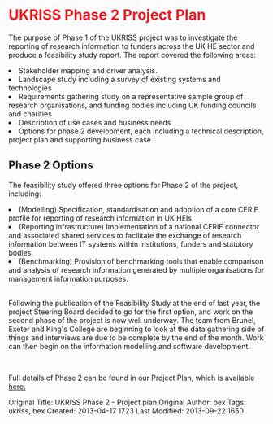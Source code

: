 <h1 style="color: #ED1C24;padding bottom: 10px">UKRISS Phase 2 Project Plan</h1>
<p> The purpose of Phase 1 of the UKRISS project was to investigate the reporting of research information to funders across the UK HE sector and produce a feasibility study report. The report covered the following areas:</p>
<li>Stakeholder mapping and driver analysis.</li>
<li>Landscape study including a survey of existing systems and technologies</l>
<li>Requirements gathering study on a representative sample group of research organisations, and funding bodies including UK funding councils and charities</li>
<li>Description of use cases and business needs</li>
<li>Options for phase 2 development, each including a technical description, project plan and supporting business case.</li>
<h2>Phase 2 Options</h2>
<p>The feasibility study offered three options for Phase 2 of the project, including:</p>
<li>(Modelling) Specification, standardisation and adoption of a core CERIF profile for reporting of research information in UK HEIs</li>
<li>(Reporting infrastructure) Implementation of a national CERIF connector and associated shared services to facilitate the exchange of research information between IT systems within institutions, funders and statutory bodies.</li>
<li>(Benchmarking) Provision of benchmarking tools that enable comparison and analysis of research information generated by multiple organisations for management information purposes.</li>
<br>
<p>Following the publication of the Feasibility Study at the end of last year, the project Steering Board decided to go for the first option, and work on the second phase of the project is now well underway.  The team from Brunel, Exeter and King's College are beginning to look at the data gathering side of things and interviews are due to be complete by the end of the month. Work can then begin on the information modelling and software development.</p>
<br>
<p>Full details of Phase 2 can be found in our Project Plan, which is available <a href="https://docs.google.com/a/cottagelabs.com/document/d/1FHV5RAo-gLu50aF0fuy3PnzJP3-epiuAuEXNv3rkF20/edit">here.</a></p>



Original Title: UKRISS Phase 2 - Project plan
Original Author: bex
Tags: ukriss, bex
Created: 2013-04-17 1723
Last Modified: 2013-09-22 1650
